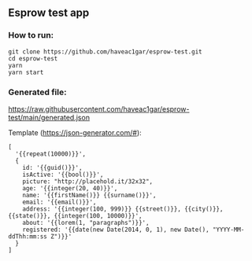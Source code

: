 ## Esprow test app

### How to run:
```
git clone https://github.com/haveac1gar/esprow-test.git
cd esprow-test
yarn
yarn start
```

### Generated file:
https://raw.githubusercontent.com/haveac1gar/esprow-test/main/generated.json

Template (https://json-generator.com/#):
```
[
  '{{repeat(10000)}}',
  {
    id: '{{guid()}}',
    isActive: '{{bool()}}',
	picture: "http://placehold.it/32x32",
    age: '{{integer(20, 40)}}',
    name: '{{firstName()}} {{surname()}}',
    email: '{{email()}}',
    address: '{{integer(100, 999)}} {{street()}}, {{city()}}, {{state()}}, {{integer(100, 10000)}}',
    about: '{{lorem(1, "paragraphs")}}',
    registered: '{{date(new Date(2014, 0, 1), new Date(), "YYYY-MM-ddThh:mm:ss Z")}}'
  }
]
```